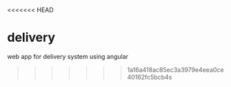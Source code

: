 <<<<<<< HEAD
# delivery
web app for delivery system using angular
>>>>>>> 1a16a418ac85ec3a3979e4eea0ce40162fc5bcb4s
